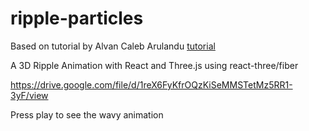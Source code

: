 # ripple-particles
Based on tutorial by Alvan Caleb Arulandu [tutorial](https://www.youtube.com/watch?v=wRmeFtRkF-8&t=18s)

A 3D Ripple Animation with React and Three.js using react-three/fiber

https://drive.google.com/file/d/1reX6FyKfrOQzKiSeMMSTetMz5RR1-3yF/view

Press play to see the wavy animation